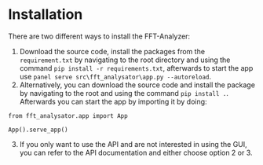 # Installation

There are two different ways to install the FFT-Analyzer:

1. Download the source code, install the packages from the `requirement.txt` by navigating to the root directory and using the command `pip install -r requirements.txt`, afterwards to start the app use `panel serve src\fft_analysator\app.py --autoreload`.
2. Alternatively, you can download the source code and install the package by navigating to the root and using the command `pip install .`. Afterwards you can start the app by importing it by doing:
```
from fft_analysator.app import App

App().serve_app()
```
3. If you only want to use the API and are not interested in using the GUI, you can refer to the API documentation and either choose option 2 or 3.
